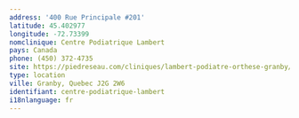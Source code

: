 ```yaml
---
address: '400 Rue Principale #201'
latitude: 45.402977
longitude: -72.73399
nomclinique: Centre Podiatrique Lambert
pays: Canada
phone: (450) 372-4735
site: https://piedreseau.com/cliniques/lambert-podiatre-orthese-granby/
type: location
ville: Granby, Quebec J2G 2W6
identifiant: centre-podiatrique-lambert
i18nlanguage: fr
---
```


